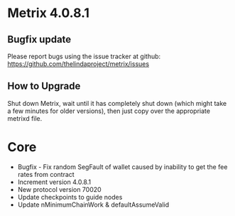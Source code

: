 # Metrix 4.0.8.1

## Bugfix update

Please report bugs using the issue tracker at github: https://github.com/thelindaproject/metrix/issues

## How to Upgrade
Shut down Metrix, wait until it has completely shut down (which might take a few minutes
for older versions), then just copy over the appropriate metrixd file.

# Core

- Bugfix - Fix random SegFault of wallet caused by inability to get the fee rates from contract
- Increment version 4.0.8.1
- New protocol version 70020
- Update checkpoints to guide nodes
- Update nMinimumChainWork & defaultAssumeValid